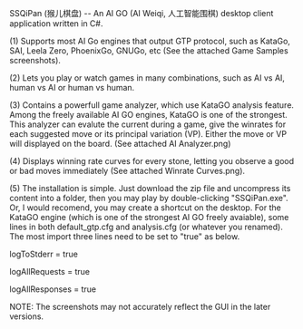 SSQiPan (猴儿棋盘) -- An AI GO (AI Weiqi, 人工智能围棋) desktop client application written in C#.

(1) Supports most AI Go engines that output GTP protocol, such as KataGo, SAI, Leela Zero, PhoenixGo, GNUGo, etc (See the attached Game Samples screenshots).

(2) Lets you play or watch games in many combinations, such as AI vs AI, human vs AI or human vs human.

(3) Contains a powerfull game analyzer, which use KataGO analysis feature. Among the freely available AI GO engines, KataGO is one of the strongest. This analyzer can evalute the current during a game, give the winrates for each suggested move or its principal variation (VP). Either the move or VP will displayed on the board. (See attached AI Analyzer.png)

(4) Displays winning rate curves for every stone, letting you observe a good or bad moves immediately (See attached Winrate Curves.png).

(5) The installation is simple. Just download the zip file and uncompress its content into a folder, then you may play by double-clicking "SSQiPan.exe". Or, I would recomend, you may create a shortcut on the desktop. For the KataGO engine (which is one of the strongest AI GO freely avaiable), some lines in both default_gtp.cfg and analysis.cfg (or whatever you renamed). The most import three lines need to be set to "true" as below.

  logToStderr = true
  
  logAllRequests = true
  
  logAllResponses = true


NOTE: The screenshots may not accurately reflect the GUI in the later versions.
